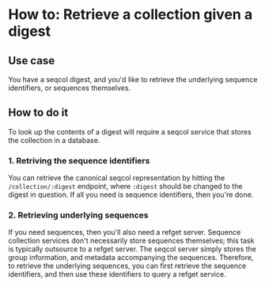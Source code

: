 
# How to: Retrieve a collection given a digest 

## Use case

You have a seqcol digest, and you'd like to retrieve the underlying sequence identifiers, or sequences themselves.

## How to do it

To look up the contents of a digest will require a seqcol service that stores the collection in a database.

### 1. Retriving the sequence identifiers

You can retrieve the canonical seqcol representation by hitting the `/collection/:digest` endpoint, where `:digest` should be changed to the digest in question. If all you need is sequence identifiers, then you're done.


### 2. Retrieving underlying sequences

If you need sequences, then you'll also need a refget server. Sequence collection services don't necessarily store sequences themselves; this task is typically outsource to a refget server. The seqcol server simply stores the group information, and metadata accompanying the sequences. Therefore, to retrieve the underlying sequences, you can first retrieve the sequence identifiers, and then use these identifiers to query a refget service.
